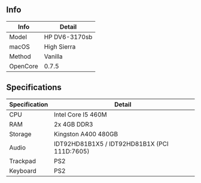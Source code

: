 ## Info

| Info          | Detail        |
| ------------- | ------------- |
| Model         | HP DV6-3170sb |
| macOS         | High Sierra   |
| Method        | Vanilla       |
| OpenCore      | 0.7.5         |


## Specifications
| Specification | Detail             |
| ------------- | ------------------ |
| CPU           | Intel Core I5 460M |
| RAM           | 2x 4GB DDR3|
| Storage       | Kingston A400 480GB|
| Audio         | IDT92HD81B1X5 / IDT92HD81B1X (PCI 111D:7605) |
| Trackpad | PS2 |
| Keyboard | PS2 |
